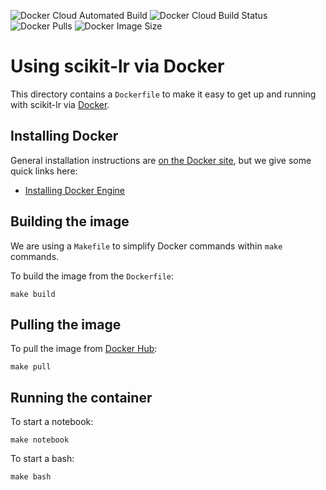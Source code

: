 ![Docker Cloud Automated Build](https://img.shields.io/docker/cloud/automated/alfaro96/scikit-lr.svg)
![Docker Cloud Build Status](https://img.shields.io/docker/cloud/build/alfaro96/scikit-lr.svg)
![Docker Pulls](https://img.shields.io/docker/pulls/alfaro96/scikit-lr.svg)
![Docker Image Size](https://img.shields.io/docker/image-size/alfaro96/scikit-lr/latest.svg)

# Using scikit-lr via Docker

This directory contains a `Dockerfile` to make it easy to get
up and running with scikit-lr via [Docker](https://docker.com).

## Installing Docker

General installation instructions are
[on the Docker site](https://docs.docker.com/get-docker/),
but we give some quick links here:

* [Installing Docker Engine](https://docs.docker.com/engine/install/)

## Building the image

We are using a `Makefile` to simplify Docker commands within `make` commands.

To build the image from the `Dockerfile`:

```
make build
```

## Pulling the image

To pull the image from [Docker Hub](https://hub.docker.com/r/alfaro96/scikit-lr):

```
make pull
```

## Running the container

To start a notebook:

```
make notebook
```

To start a bash:

```
make bash
```
